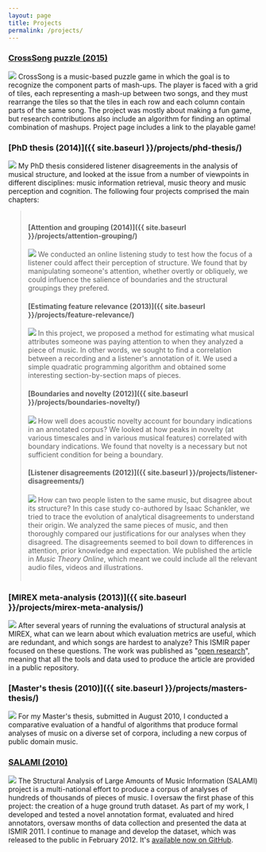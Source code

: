 ```yaml
---
layout: page
title: Projects
permalink: /projects/
---
```


<style type="text/css">
  blockquote {
    font-style: normal;
	padding-top: 5px;
	padding-bottom: 5px;
  }
</style>

### [CrossSong puzzle (2015)](https://staff.aist.go.jp/jun.kato/CrossSong/)
<a class="project_icon" href="https://staff.aist.go.jp/jun.kato/CrossSong/"><img src="{{ site.baseurl }}/images/thumbnail_crosssong.png" /></a>
CrossSong is a music-based puzzle game in which the goal is to recognize the component parts of mash-ups. The player is faced with a grid of tiles, each representing a mash-up between two songs, and they must rearrange the tiles so that the tiles in each row and each column contain parts of the same song. The project was mostly about making a fun game, but research contributions also include an algorithm for finding an optimal combination of mashups. Project page includes a link to the playable game!

### [PhD thesis (2014)]({{ site.baseurl }}/projects/phd-thesis/)
<a class="project_icon" href="{{ site.baseurl }}/projects/phd-thesis/"><img src="{{ site.baseurl }}/images/thumbnail_phd.png" /></a>
My PhD thesis considered listener disagreements in the analysis of musical structure, and looked at the issue from a number of viewpoints in different disciplines: music information retrieval, music theory and music perception and cognition. The following four projects comprised the main chapters:

> #### [Attention and grouping (2014)]({{ site.baseurl }}/projects/attention-grouping/)
> <a class="project_icon" href="{{ site.baseurl }}/projects/attention-grouping/"><img src="{{ site.baseurl }}/images/thumbnail_attention.png" /></a>
> We conducted an online listening study to test how the focus of a listener could affect their perception of structure. We found that by manipulating someone's attention, whether overtly or obliquely, we could influence the salience of boundaries and the structural groupings they prefered.
> 
> #### [Estimating feature relevance (2013)]({{ site.baseurl }}/projects/feature-relevance/)
> <a class="project_icon" href="{{ site.baseurl }}/projects/feature_relevance/"><img src="{{ site.baseurl }}/images/thumbnail_relevance.png" /></a>
> In this project, we proposed a method for estimating what musical attributes someone was paying attention to when they analyzed a piece of music. In other words, we sought to find a correlation between a recording and a listener's annotation of it. We used a simple quadratic programming algorithm and obtained some interesting section-by-section maps of pieces.
> 
> #### [Boundaries and novelty (2012)]({{ site.baseurl }}/projects/boundaries-novelty/)
> <a class="project_icon" href="{{ site.baseurl }}/projects/boundaries-novelty/"><img src="{{ site.baseurl }}/images/thumbnail_boundaries.png" /></a>
> How well does acoustic novelty account for boundary indications in an annotated corpus? We looked at how peaks in novelty (at various timescales and in various musical features) correlated with boundary indications. We found that novelty is a necessary but not sufficient condition for being a boundary.
> 
> #### [Listener disagreements (2012)]({{ site.baseurl }}/projects/listener-disagreements/)
> <a class="project_icon" href="{{ site.baseurl }}/projects/listener-disagreements/"><img src="{{ site.baseurl }}/images/thumbnail_listeners.png" /></a>
> How can two people listen to the same music, but disagree about its structure? In this case study co-authored by Isaac Schankler, we tried to trace the evolution of analytical disagreements to understand their origin. We analyzed the same pieces of music, and then thoroughly compared our justifications for our analyses when they disagreed. The disagreements seemed to boil down to differences in attention, prior knowledge and expectation. We published the article in *Music Theory Online*, which meant we could include all the relevant audio files, videos and illustrations.

### [MIREX meta-analysis (2013)]({{ site.baseurl }}/projects/mirex-meta-analysis/)
<a class="project_icon" href="{{ site.baseurl }}/projects/mirex-meta-analysis/"><img src="{{ site.baseurl }}/images/thumbnail_mirexmeta.png" /></a>
After several years of running the evaluations of structural analysis at MIREX, what can we learn about which evaluation metrics are useful, which are redundant, and which songs are hardest to analyze? This ISMIR paper focused on these questions. The work was published as "[open research](https://en.wikipedia.org/wiki/Open_research)", meaning that all the tools and data used to produce the article are provided in a public repository.

### [Master's thesis (2010)]({{ site.baseurl }}/projects/masters-thesis/)
<a class="project_icon" href="{{ site.baseurl }}/projects/masters-thesis/"><img src="{{ site.baseurl }}/images/thumbnail_masters.png" /></a>
For my Master's thesis, submitted in August 2010, I conducted a comparative evaluation of a handful of algorithms that produce formal analyses of music on a diverse set of corpora, including a new corpus of public domain music.

### [SALAMI (2010)](http://ddmal.music.mcgill.ca/research/salami/)
<a class="project_icon" href="http://ddmal.music.mcgill.ca/research/salami/"><img src="{{ site.baseurl }}/images/thumbnail_salami.png" /></a>
The Structural Analysis of Large Amounts of Music Information (SALAMI) project is a multi-national effort to produce a corpus of analyses of hundreds of thousands of pieces of music. I oversaw the first phase of this project: the creation of a huge ground truth dataset. As part of my work, I developed and tested a novel annotation format, evaluated and hired annotators, oversaw months of data collection and presented the data at ISMIR 2011. I continue to manage and develop the dataset, which was released to the public in February 2012. It's [available now on GitHub](https://github.com/DDMAL/salami-data-public).
